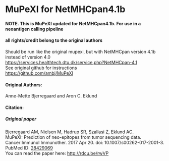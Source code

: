 # MuPeXI for NetMHCpan4.1b
#### NOTE. This is MuPeXI updated for NetMHCpan4.1b. For use in a neoantigen calling pipeline
#### all rights/credit belong to the original authors

Should be run like the original mupexi, but with NetMHCpan version 4.1b instead of version 4.0  
https://services.healthtech.dtu.dk/service.php?NetMHCpan-4.1  
See original github for instructions  
https://github.com/ambj/MuPeXI


#### Original Authors: 
Anne-Mette Bjerregaard and Aron C. Eklund 

#### Citation:
##### Original paper
Bjerregaard AM, Nielsen M, Hadrup SR, Szallasi Z, Eklund AC.  
MuPeXI: Prediction of neo-epitopes from tumor sequencing data.  
Cancer Immunol Immunother. 2017 Apr 20. doi: 10.1007/s00262-017-2001-3.  
PubMed ID: [28429069](https://www.ncbi.nlm.nih.gov/pubmed/28429069)  
You can read the paper here: http://rdcu.be/rwVP


